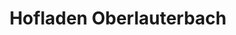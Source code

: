 ---
title: "Hofladen Oberlauterbach"
url: /falkenstein-vogtl/hofladen-oberlauterbach/
shop: Metzgerei
---